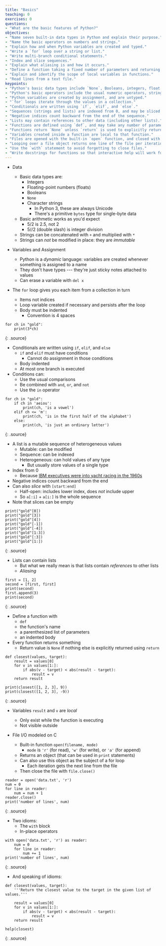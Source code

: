 ```yaml
---
title: "Basics"
teaching: 0
exercises: 0
questions:
- "What are the basic features of Python?"
objectives:
- "Name seven built-in data types in Python and explain their purpose."
- "Name the basic operators on numbers and strings."
- "Explain how and when Python variables are created and typed."
- "Write a `for` loop over a string or list."
- "Write multi-branch conditional statements."
- "Index and slice sequences."
- "Explain what aliasing is and how it occurs."
- "Define a function taking a fixed number of parameters and returning a value."
- "Explain and identify the scope of local variables in functions."
- "Read lines from a text file."
keypoints:
- "Python's basic data types include `None`, Booleans, integers, float, strings, lists, and files."
- "Python's basic operators include the usual numeric operators, string concatenation and multiplication, and the usual Boolean operators."
- "Python variables are created by assignment, and are untyped."
- "`for` loops iterate through the values in a collection."
- "Conditionals are written using `if`, `elif`, and `else`."
- "Sequences (strings and lists) are indexed from 0, and may be sliced with double indices."
- "Negative indices count backward from the end of the sequence."
- "Lists may contain references to other data (including other lists)."
- "Functions are defined using `def`, and may take any number of parameters."
- "Functions return `None` unless `return` is used to explicitly return a value."
- "Variables created inside a function are local to that function."
- "Files are opened with the built-in `open` function, and closed with the `.close` method."
- "Looping over a file object returns one line of the file per iteration."
- "Use the `with` statement to avoid forgetting to close files."
- "Write docstrings for functions so that interactive help will work for them."
---
```


* Data
  * Basic data types are:
    * Integers
    * Floating-point numbers (floats)
    * Booleans
    * `None`
    * Character strings
      * In Python 3, these are always Unicode
      * There's a primitive `bytes` type for single-byte data
  * Basic arithmetic works as you'd expect
    * 5/2 is 2.5, not 2
    * 5//2 (double slash) is integer division
  * Strings can be concatenated with `+` and multiplied with `*`
  * Strings can *not* be modified in place: they are *immutable*

* Variables and Assignment
  * Python is a *dynamic* language: variables are created whenever something is assigned to a name
  * They don't have types --- they're just sticky notes attached to values
  * Can erase a variable with `del x`

* The `for` loop gives you each item from a collection in turn
  * Items not indices
  * Loop variable created if necessary and persists after the loop
  * Body must be indented
    * Convention is 4 spaces

~~~
for ch in "gold":
    print(3*ch)
~~~
{: .source}

* Conditionals are written using `if`, `elif`, and `else`
  * `if` and `elif` must have conditions
    * Cannot do assignment in those conditions
  * Body indented
  * At most one branch is executed
* Conditions can:
  * Use the usual comparisons
  * Be combined with `and`, `or`, and `not`
  * Use the `in` operator

~~~
for ch in "gold":
    if ch in 'aeiou':
        print(ch, 'is a vowel')
    elif ch <= 'm':
        print(ch, 'is in the first half of the alphabet')
    else:
        print(ch, 'is just an ordinary letter')
~~~
{: .source}

* A list is a mutable sequence of heterogeneous values
  * Mutable: can be modified
  * Sequence: can be indexed
  * Heterogeneous: can hold values of any type
    * But usually store values of a single type
* Index from 0
  * Because [IBM executives were into yacht racing in the 1960s](http://exple.tive.org/blarg/2013/10/22/citation-needed/)
* Negative indices count backward from the end
* Can also *slice* with `[start:end]`
  * Half-open: includes lower index, does *not* include upper
  * So `a[:i]` + `a[i:]` is the whole sequence
* Note that slices can be empty

~~~
print("gold"[0])
print("gold"[3])
print("gold"[4])
print("gold"[-1])
print("gold"[-4])
print("gold"[1:3])
print("gold"[:3])
print("gold"[1:])
~~~
{: .source}

* Lists can contain lists
  * But what we really mean is that lists contain *references* to other lists
  * *Aliasing*

~~~
first = [1, 2]
second = [first, first]
print(second)
first.append(3)
print(second)
~~~
{: .source}

* Define a function with
  * `def`
  * the function's name
  * a parenthesized list of parameters
  * an indented body
* Every function returns something
  * Return value is `None` if nothing else is explicitly returned using `return`

~~~
def closest(values, target):
    result = values[0]
    for v in values[1:]:
        if abs(v - target) < abs(result - target):
            result = v
    return result

print(closest([1, 2, 3], 9))
print(closest([1, 2, 3], -9))
~~~
{: .source}

* Variables `result` and `v` are *local*
  * Only exist while the function is executing
  * Not visible outside

* File I/O modeled on C
  * Built-in function `open(filename, mode)`
    * `mode` is `'r'` (for read), `'w'` (for write), or `'a'` (for append)
  * Returns an object (that can be used in `print` statements)
  * Can also use this object as the subject of a for loop
    * Each iteration gets the next line from the file
  * Then close the file with `file.close()`

~~~
reader = open('data.txt', 'r')
num = 0
for line in reader:
    num = num + 1
reader.close()
print('number of lines', num)
~~~
{: .source}

* Two idioms:
  * The `with` block
  * In-place operators

~~~
with open('data.txt', 'r') as reader:
    num = 0
    for line in reader:
        num += 1
print('number of lines', num)
~~~
{: .source}

* And speaking of idioms:

~~~
def closest(values, target):
    '''Return the closest value to the target in the given list of values.'''

    result = values[0]
    for v in values[1:]:
        if abs(v - target) < abs(result - target):
            result = v
    return result

help(closest)
~~~
{: .source}
